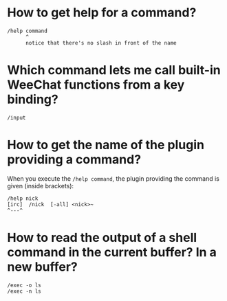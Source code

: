 # How to get help for a command?

    /help command
          ^
          notice that there's no slash in front of the name

# Which command lets me call built-in WeeChat functions from a key binding?

    /input

# How to get the name of the plugin providing a command?

When you execute the `/help command`,  the plugin providing the command is given
(inside brackets):

    /help nick
    [irc]  /nick  [-all] <nick>~
    ^---^

# How to read the output of a shell command in the current buffer?   In a new buffer?

    /exec -o ls
    /exec -n ls

